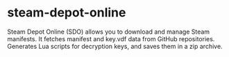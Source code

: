 # steam-depot-online
Steam Depot Online (SDO) allows you to download and manage Steam manifests. It fetches manifest and key.vdf data from GitHub repositories. Generates Lua scripts for decryption keys, and saves them in a zip archive.
